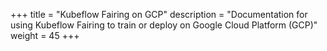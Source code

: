 +++
title = "Kubeflow Fairing on GCP"
description = "Documentation for using Kubeflow Fairing to train or deploy on Google Cloud Platform (GCP)"
weight = 45
+++
